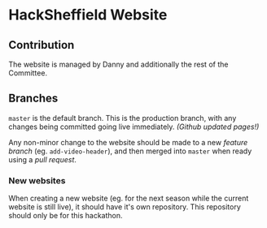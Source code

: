 # HackSheffield Website

## Contribution

The website is managed by Danny and additionally the rest of the Committee.

## Branches

`master` is the default branch. This is the production branch, with any changes being committed going live immediately. _(Github updated pages!)_

Any non-minor change to the website should be made to a new _feature branch_ (eg. `add-video-header`), and then merged into `master` when ready using a _pull request_.

### New websites

When creating a new website (eg. for the next season while the current website is still live), it should have it's own repository. This repository should only be for this hackathon.
